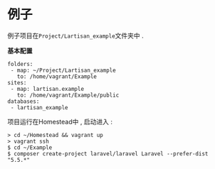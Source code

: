 # 例子

例子项目在`Project/Lartisan_example`文件夹中 .

**基本配置**

```
folders:
 - map: ~/Project/Lartisan_example
   to: /home/vagrant/Example
sites:
 - map: lartisan.example
   to: /home/vagrant/Example/public
databases:
 - lartisan_example
```

项目运行在Homestead中 , 启动进入 : 

```
> cd ~/Homestead && vagrant up
> vagrant ssh
$ cd ~/Example
$ composer create-project laravel/laravel Laravel --prefer-dist "5.5.*"
```



